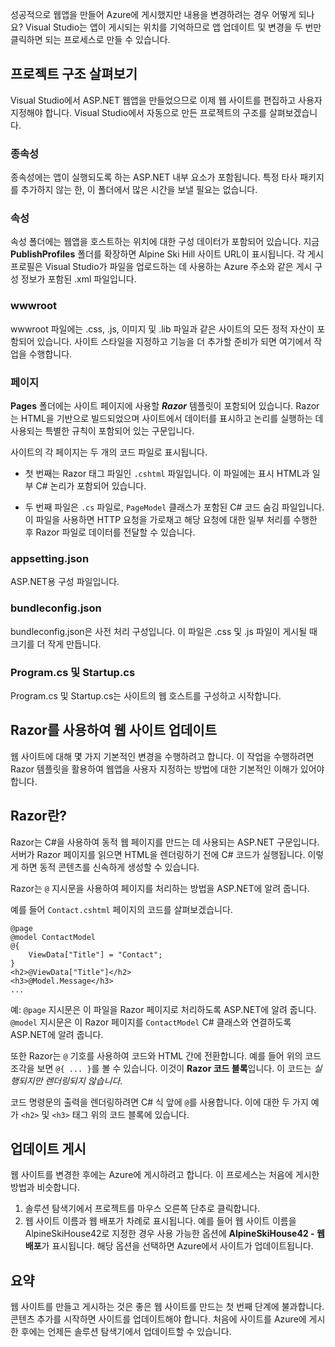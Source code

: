 성공적으로 웹앱을 만들어 Azure에 게시했지만 내용을 변경하려는 경우 어떻게 되나요? Visual Studio는 앱이 게시되는 위치를 기억하므로 앱 업데이트 및 변경을 두 번만 클릭하면 되는 프로세스로 만들 수 있습니다.

## <a name="explore-the-project-structure"></a>프로젝트 구조 살펴보기

Visual Studio에서 ASP.NET 웹앱을 만들었으므로 이제 웹 사이트를 편집하고 사용자 지정해야 합니다. Visual Studio에서 자동으로 만든 프로젝트의 구조를 살펴보겠습니다.

### <a name="dependencies"></a>종속성

종속성에는 앱이 실행되도록 하는 ASP.NET 내부 요소가 포함됩니다. 특정 타사 패키지를 추가하지 않는 한, 이 폴더에서 많은 시간을 보낼 필요는 없습니다.

### <a name="properties"></a>속성

속성 폴더에는 웹앱을 호스트하는 위치에 대한 구성 데이터가 포함되어 있습니다. 지금 **PublishProfiles** 폴더를 확장하면 Alpine Ski Hill 사이트 URL이 표시됩니다. 각 게시 프로필은 Visual Studio가 파일을 업로드하는 데 사용하는 Azure 주소와 같은 게시 구성 정보가 포함된 .xml 파일입니다.

### <a name="wwwroot"></a>wwwroot

wwwroot 파일에는 .css, .js, 이미지 및 .lib 파일과 같은 사이트의 모든 정적 자산이 포함되어 있습니다. 사이트 스타일을 지정하고 기능을 더 추가할 준비가 되면 여기에서 작업을 수행합니다.

### <a name="pages"></a>페이지

**Pages** 폴더에는 사이트 페이지에 사용할 _**Razor**_ 템플릿이 포함되어 있습니다.
Razor는 HTML을 기반으로 빌드되었으며 사이트에서 데이터를 표시하고 논리를 실행하는 데 사용되는 특별한 규칙이 포함되어 있는 구문입니다.

사이트의 각 페이지는 두 개의 코드 파일로 표시됩니다.

- 첫 번째는 Razor 태그 파일인 `.cshtml` 파일입니다. 이 파일에는 표시 HTML과 일부 C# 논리가 포함되어 있습니다.

- 두 번째 파일은 `.cs` 파일로, `PageModel` 클래스가 포함된 C# 코드 숨김 파일입니다. 이 파일을 사용하면 HTTP 요청을 가로채고 해당 요청에 대한 일부 처리를 수행한 후 Razor 파일로 데이터를 전달할 수 있습니다.

### <a name="appsettingjson"></a>appsetting.json

ASP.NET용 구성 파일입니다.

### <a name="bundleconfigjson"></a>bundleconfig.json

bundleconfig.json은 사전 처리 구성입니다. 이 파일은 .css 및 .js 파일이 게시될 때 크기를 더 작게 만듭니다.

### <a name="programcs-and-startupcs"></a>Program.cs 및 Startup.cs

Program.cs 및 Startup.cs는 사이트의 웹 호스트를 구성하고 시작합니다.

## <a name="updating-your-website-using-razor"></a>Razor를 사용하여 웹 사이트 업데이트

웹 사이트에 대해 몇 가지 기본적인 변경을 수행하려고 합니다. 이 작업을 수행하려면 Razor 템플릿을 활용하여 웹앱을 사용자 지정하는 방법에 대한 기본적인 이해가 있어야 합니다.

## <a name="what-is-razor"></a>Razor란?

Razor는 C#을 사용하여 동적 웹 페이지를 만드는 데 사용되는 ASP.NET 구문입니다. 서버가 Razor 페이지를 읽으면 HTML을 렌더링하기 전에 C# 코드가 실행됩니다. 이렇게 하면 동적 콘텐츠를 신속하게 생성할 수 있습니다.

Razor는 `@` 지시문을 사용하여 페이지를 처리하는 방법을 ASP.NET에 알려 줍니다.

예를 들어 `Contact.cshtml` 페이지의 코드를 살펴보겠습니다.

```aspx-csharp
@page
@model ContactModel
@{
    ViewData["Title"] = "Contact";
}
<h2>@ViewData["Title"]</h2>
<h3>@Model.Message</h3>
...
```

예: `@page` 지시문은 이 파일을 Razor 페이지로 처리하도록 ASP.NET에 알려 줍니다.
`@model` 지시문은 이 Razor 페이지를 `ContactModel` C# 클래스와 연결하도록 ASP.NET에 알려 줍니다.

또한 Razor는 `@` 기호를 사용하여 코드와 HTML 간에 전환합니다.
예를 들어 위의 코드 조각을 보면 `@{ ... }`를 볼 수 있습니다. 이것이 **Razor 코드 블록**입니다. 이 코드는 _실행되지만 렌더링되지 않습니다_.

코드 명령문의 출력을 렌더링하려면 C# 식 앞에 `@`를 사용합니다. 이에 대한 두 가지 예가 `<h2>` 및 `<h3>` 태그 위의 코드 블록에 있습니다.

## <a name="publish-your-updates"></a>업데이트 게시

웹 사이트를 변경한 후에는 Azure에 게시하려고 합니다. 이 프로세스는 처음에 게시한 방법과 비슷합니다.

1. 솔루션 탐색기에서 프로젝트를 마우스 오른쪽 단추로 클릭합니다.
1. 웹 사이트 이름과 웹 배포가 차례로 표시됩니다. 예를 들어 웹 사이트 이름을 AlpineSkiHouse42로 지정한 경우 사용 가능한 옵션에 **AlpineSkiHouse42 - 웹 배포**가 표시됩니다. 해당 옵션을 선택하면 Azure에서 사이트가 업데이트됩니다.

## <a name="summary"></a>요약

웹 사이트를 만들고 게시하는 것은 좋은 웹 사이트를 만드는 첫 번째 단계에 불과합니다. 콘텐츠 추가를 시작하면 사이트를 업데이트해야 합니다. 처음에 사이트를 Azure에 게시한 후에는 언제든 솔루션 탐색기에서 업데이트할 수 있습니다.
